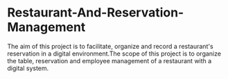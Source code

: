 # Restaurant-And-Reservation-Management
The aim of this project is to facilitate, organize and record a restaurant's reservation in a digital environment.The scope of this project is to organize the table, reservation and employee management of a restaurant with a digital system. 
